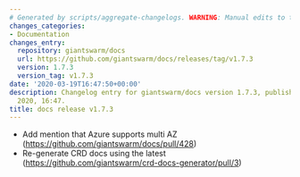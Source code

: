 ```yaml
---
# Generated by scripts/aggregate-changelogs. WARNING: Manual edits to this files will be overwritten.
changes_categories:
- Documentation
changes_entry:
  repository: giantswarm/docs
  url: https://github.com/giantswarm/docs/releases/tag/v1.7.3
  version: 1.7.3
  version_tag: v1.7.3
date: '2020-03-19T16:47:50+00:00'
description: Changelog entry for giantswarm/docs version 1.7.3, published on 19 March
  2020, 16:47.
title: docs release v1.7.3
---
```


- Add mention that Azure supports multi AZ (https://github.com/giantswarm/docs/pull/428)
- Re-generate CRD docs using the latest (https://github.com/giantswarm/crd-docs-generator/pull/3)
